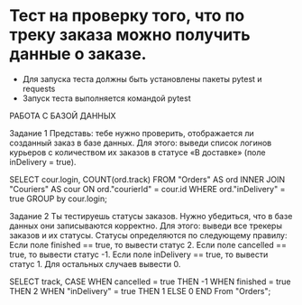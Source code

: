 ﻿# Тест на проверку того, что по треку заказа можно получить данные о заказе.
- Для запуска теста должны быть установлены пакеты pytest и requests
- Запуск теста выполняется командой pytest

РАБОТА С БАЗОЙ ДАННЫХ

Задание 1
Представь: тебе нужно проверить, отображается ли созданный заказ в базе данных.
Для этого: выведи список логинов курьеров с количеством их заказов в статусе «В доставке» (поле inDelivery = true). 

SELECT cour.login, COUNT(ord.track) FROM "Orders" AS ord INNER JOIN "Couriers" AS cour ON ord."courierId" = cour.id WHERE ord."inDelivery" = true GROUP by cour.login;

Задание 2
Ты тестируешь статусы заказов. Нужно убедиться, что в базе данных они записываются корректно.
Для этого: выведи все трекеры заказов и их статусы. 
Статусы определяются по следующему правилу:
Если поле finished == true, то вывести статус 2. Если поле canсelled == true, то вывести статус -1. Если поле inDelivery == true, то вывести статус 1. Для остальных случаев вывести 0.

SELECT track, CASE WHEN cancelled = true THEN -1 WHEN finished = true THEN 2 WHEN "inDelivery" = true THEN 1 ELSE 0 END From "Orders";
